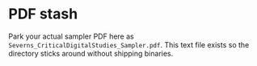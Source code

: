 # PDF stash

Park your actual sampler PDF here as `Severns_CriticalDigitalStudies_Sampler.pdf`.
This text file exists so the directory sticks around without shipping binaries.
